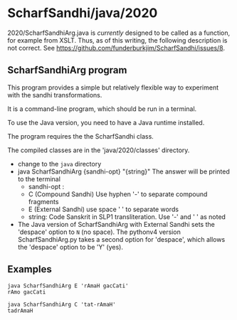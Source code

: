 # ScharfSandhi/java/2020

 2020/ScharfSandhiArg.java is *currently* designed to be called as a function, 
 for example from XSLT.  Thus, as of this writing, the following description is
 not correct. See https://github.com/funderburkjim/ScharfSandhi/issues/8.

## ScharfSandhiArg program
This program provides a 
simple but relatively flexible way to experiment with the sandhi transformations. 

It is a command-line program, which should be run in a terminal.

To use the Java version, you need to have a Java runtime installed.

The program requires the the ScharfSandhi  class.

The compiled classes are in the 'java/2020/classes' directory.

* change to the `java` directory
* java ScharfSandhiArg {sandhi-opt} "{string}"
  The answer will be printed to the terminal
  *  sandhi-opt : 
    * C (Compound Sandhi)  Use hyphen '-' to separate compound fragments
    * E (External Sandhi)  use space ' ' to separate words
  * string:  Code Sanskrit in SLP1 transliteration. Use '-' and ' ' as noted
* The Java version of ScharfSandhiArg with External Sandhi sets the 'despace' option to `N` (no space).  The pythonv4 version ScharfSandhiArg.py takes a
second option for 'despace', which allows the 'despace' option to be 'Y' (yes).

## Examples
```
java ScharfSandhiArg E 'rAmaH gacCati'
rAmo gacCati
```

```
java ScharfSandhiArg C 'tat-rAmaH'
tadrAmaH
```
